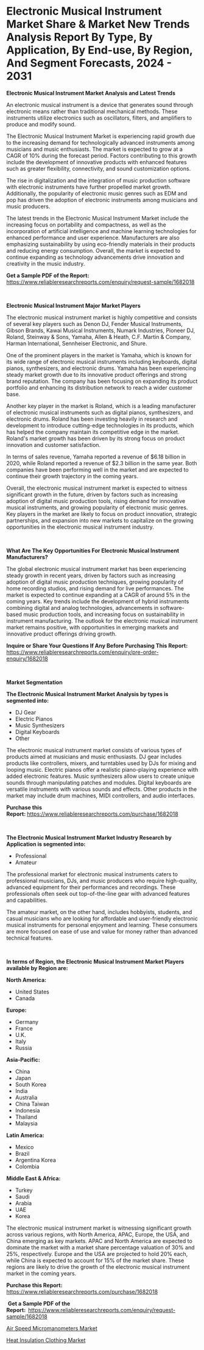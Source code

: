 <p><h1>Electronic Musical Instrument Market Share & Market New Trends Analysis Report By Type, By Application, By End-use, By Region, And Segment Forecasts, 2024 - 2031</h1></p><p><strong>Electronic Musical Instrument Market Analysis and Latest Trends</strong></p>
<p><p>An electronic musical instrument is a device that generates sound through electronic means rather than traditional mechanical methods. These instruments utilize electronics such as oscillators, filters, and amplifiers to produce and modify sound.</p><p>The Electronic Musical Instrument Market is experiencing rapid growth due to the increasing demand for technologically advanced instruments among musicians and music enthusiasts. The market is expected to grow at a CAGR of 10% during the forecast period. Factors contributing to this growth include the development of innovative products with enhanced features such as greater flexibility, connectivity, and sound customization options.</p><p>The rise in digitalization and the integration of music production software with electronic instruments have further propelled market growth. Additionally, the popularity of electronic music genres such as EDM and pop has driven the adoption of electronic instruments among musicians and music producers.</p><p>The latest trends in the Electronic Musical Instrument Market include the increasing focus on portability and compactness, as well as the incorporation of artificial intelligence and machine learning technologies for enhanced performance and user experience. Manufacturers are also emphasizing sustainability by using eco-friendly materials in their products and reducing energy consumption. Overall, the market is expected to continue expanding as technology advancements drive innovation and creativity in the music industry.</p></p>
<p><strong>Get a Sample PDF of the Report:&nbsp;</strong> <a href="https://www.reliableresearchreports.com/enquiry/request-sample/1682018">https://www.reliableresearchreports.com/enquiry/request-sample/1682018</a></p>
<p>&nbsp;</p>
<p><strong>Electronic Musical Instrument Major Market Players</strong></p>
<p><p>The electronic musical instrument market is highly competitive and consists of several key players such as Denon DJ, Fender Musical Instruments, Gibson Brands, Kawai Musical Instruments, Numark Industries, Pioneer DJ, Roland, Steinway & Sons, Yamaha, Allen & Heath, C.F. Martin & Company, Harman International, Sennheiser Electronic, and Shure.</p><p>One of the prominent players in the market is Yamaha, which is known for its wide range of electronic musical instruments including keyboards, digital pianos, synthesizers, and electronic drums. Yamaha has been experiencing steady market growth due to its innovative product offerings and strong brand reputation. The company has been focusing on expanding its product portfolio and enhancing its distribution network to reach a wider customer base.</p><p>Another key player in the market is Roland, which is a leading manufacturer of electronic musical instruments such as digital pianos, synthesizers, and electronic drums. Roland has been investing heavily in research and development to introduce cutting-edge technologies in its products, which has helped the company maintain its competitive edge in the market. Roland's market growth has been driven by its strong focus on product innovation and customer satisfaction.</p><p>In terms of sales revenue, Yamaha reported a revenue of $6.18 billion in 2020, while Roland reported a revenue of $2.3 billion in the same year. Both companies have been performing well in the market and are expected to continue their growth trajectory in the coming years.</p><p>Overall, the electronic musical instrument market is expected to witness significant growth in the future, driven by factors such as increasing adoption of digital music production tools, rising demand for innovative musical instruments, and growing popularity of electronic music genres. Key players in the market are likely to focus on product innovation, strategic partnerships, and expansion into new markets to capitalize on the growing opportunities in the electronic musical instrument industry.</p></p>
<p>&nbsp;</p>
<p><strong>What Are The Key Opportunities For Electronic Musical Instrument Manufacturers?</strong></p>
<p><p>The global electronic musical instrument market has been experiencing steady growth in recent years, driven by factors such as increasing adoption of digital music production techniques, growing popularity of home recording studios, and rising demand for live performances. The market is expected to continue expanding at a CAGR of around 5% in the coming years. Key trends include the development of hybrid instruments combining digital and analog technologies, advancements in software-based music production tools, and increasing focus on sustainability in instrument manufacturing. The outlook for the electronic musical instrument market remains positive, with opportunities in emerging markets and innovative product offerings driving growth.</p></p>
<p><strong>Inquire or Share Your Questions If Any Before Purchasing This Report:</strong> <a href="https://www.reliableresearchreports.com/enquiry/pre-order-enquiry/1682018">https://www.reliableresearchreports.com/enquiry/pre-order-enquiry/1682018</a></p>
<p>&nbsp;</p>
<p><strong>Market Segmentation</strong></p>
<p><strong>The Electronic Musical Instrument Market Analysis by types is segmented into:</strong></p>
<p><ul><li>DJ Gear</li><li>Electric Pianos</li><li>Music Synthesizers</li><li>Digital Keyboards</li><li>Other</li></ul></p>
<p><p>The electronic musical instrument market consists of various types of products aimed at musicians and music enthusiasts. DJ gear includes products like controllers, mixers, and turntables used by DJs for mixing and looping music. Electric pianos offer a realistic piano-playing experience with added electronic features. Music synthesizers allow users to create unique sounds through manipulating patches and modules. Digital keyboards are versatile instruments with various sounds and effects. Other products in the market may include drum machines, MIDI controllers, and audio interfaces.</p></p>
<p><strong>Purchase this Report:&nbsp;</strong><a href="https://www.reliableresearchreports.com/purchase/1682018">https://www.reliableresearchreports.com/purchase/1682018</a></p>
<p>&nbsp;</p>
<p><strong>The Electronic Musical Instrument Market Industry Research by Application is segmented into:</strong></p>
<p><ul><li>Professional</li><li>Amateur</li></ul></p>
<p><p>The professional market for electronic musical instruments caters to professional musicians, DJs, and music producers who require high-quality, advanced equipment for their performances and recordings. These professionals often seek out top-of-the-line gear with advanced features and capabilities. </p><p>The amateur market, on the other hand, includes hobbyists, students, and casual musicians who are looking for affordable and user-friendly electronic musical instruments for personal enjoyment and learning. These consumers are more focused on ease of use and value for money rather than advanced technical features.</p></p>
<p>&nbsp;</p>
<p><strong>In terms of Region, the Electronic Musical Instrument Market Players available by Region are:</strong></p>
<p>
    <p> <strong> North America: </strong>
        <ul>
            <li>United States</li>
            <li>Canada</li>
        </ul>
        </p> 
    <p> <strong> Europe: </strong>
        <ul>
            <li>Germany</li>
            <li>France</li>
            <li>U.K.</li>
            <li>Italy</li>
            <li>Russia</li>
        </ul>
        </p> 
    <p> <strong> Asia-Pacific: </strong>
        <ul>
            <li>China</li>
            <li>Japan</li>
            <li>South Korea</li>
            <li>India</li>
            <li>Australia</li>
            <li>China Taiwan</li>
            <li>Indonesia</li>
            <li>Thailand</li>
            <li>Malaysia</li>
        </ul>
        </p> 
    <p> <strong> Latin America: </strong>
        <ul>
            <li>Mexico</li>
            <li>Brazil</li>
            <li>Argentina Korea</li>
            <li>Colombia</li>
        </ul>
        </p> 
    <p> <strong> Middle East & Africa: </strong>
        <ul>
            <li>Turkey</li>
            <li>Saudi</li>
            <li>Arabia</li>
            <li>UAE</li>
            <li>Korea</li>
        </ul>
    </p>
    </p>
<p><p>The electronic musical instrument market is witnessing significant growth across various regions, with North America, APAC, Europe, the USA, and China emerging as key markets. APAC and North America are expected to dominate the market with a market share percentage valuation of 30% and 25%, respectively. Europe and the USA are projected to hold 20% each, while China is expected to account for 15% of the market share. These regions are likely to drive the growth of the electronic musical instrument market in the coming years.</p></p>
<p><strong>Purchase this Report: </strong><a href="https://www.reliableresearchreports.com/purchase/1682018">https://www.reliableresearchreports.com/purchase/1682018</a></p>
<p>&nbsp;<strong>Get a Sample PDF of the Report:&nbsp;&nbsp;</strong><a href="https://www.reliableresearchreports.com/enquiry/request-sample/1682018">https://www.reliableresearchreports.com/enquiry/request-sample/1682018</a></p>
<p><strong></strong></p>
<p><p><a href="https://github.com/lylyparadise/Market-Research-Report-List-2/blob/main/air-speed-micromanometers-market.md">Air Speed Micromanometers Market</a></p><p><a href="https://github.com/johnbach50/Market-Research-Report-List-2/blob/main/heat-insulation-clothing-market.md">Heat Insulation Clothing Market</a></p></p>
